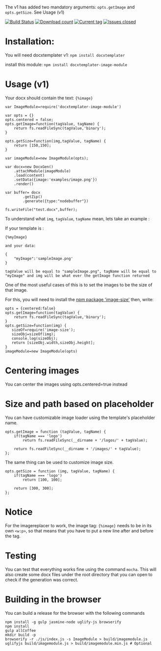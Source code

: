 The v1 has added two mandatory arguments: `opts.getImage` and `opts.getSize`. See Usage (v1)

[![Build Status](https://travis-ci.org/open-xml-templating/docxtemplater-image-module.svg?branch=master&style=flat)](https://travis-ci.org/open-xml-templating/docxtemplater-image-module)
[![Download count](http://img.shields.io/npm/dm/docxtemplater-image-module.svg?style=flat)](https://www.npmjs.org/package/docxtemplater-image-module)
[![Current tag](http://img.shields.io/npm/v/docxtemplater-image-module.svg?style=flat)](https://www.npmjs.org/package/docxtemplater-image-module)
[![Issues closed](http://issuestats.com/github/open-xml-templating/docxtemplater-image-module/badge/issue?style=flat)](http://issuestats.com/github/open-xml-templating/docxtemplater-image-module)

# Installation:

You will need docxtemplater v1: `npm install docxtemplater`

install this module: `npm install docxtemplater-image-module`

# Usage (v1)

Your docx should contain the text: `{%image}`

    var ImageModule=require('docxtemplater-image-module')

    var opts = {}
    opts.centered = false;
    opts.getImage=function(tagValue, tagName) {
        return fs.readFileSync(tagValue,'binary');
    }

    opts.getSize=function(img,tagValue, tagName) {
        return [150,150];
    }

    var imageModule=new ImageModule(opts);

    var docx=new DocxGen()
        .attachModule(imageModule)
        .load(content)
        .setData({image:'examples/image.png'})
        .render()

    var buffer= docx
            .getZip()
            .generate({type:"nodebuffer"})

    fs.writeFile("test.docx",buffer);


To understand what `img`, `tagValue`, `tagName` mean, lets take an example :

If your template is :

    {%myImage}

    and your data:

    {
        "myImage":'sampleImage.png'
    }

    tagValue will be equal to "sampleImage.png", tagName will be equal to "myImage" and img will be what ever the getImage function returned

One of the most useful cases of this is to set the images to be the size of that image.

For this, you will need to install the [npm package 'image-size'](https://www.npmjs.com/package/image-size)
then, write:

    opts = {centered:false}
    opts.getImage=function(tagValue) {
        return fs.readFileSync(tagValue,'binary');
    }
    opts.getSize=function(img) {
       sizeOf=require('image-size');
       sizeObj=sizeOf(img);
       console.log(sizeObj);
       return [sizeObj.width,sizeObj.height];
    }
    imageModule=new ImageModule(opts)

# Centering images

 You can center the images using opts.centered=true instead

# Size and path based on placeholder

You can have customizable image loader using the template's placeholder name.

    opts.getImage = function (tagValue, tagName) {
        if(tagName === 'logo')
            return fs.readFileSync(__dirname + '/logos/' + tagValue);

        return fs.readFileSync(__dirname + '/images/' + tagValue);
    };

The same thing can be used to customize image size.

    opts.getSize = function (img, tagValue, tagName) {
        if(tagName === 'logo')
            return [100, 100];
        
        return [300, 300];
    };

# Notice

 For the imagereplacer to work, the image tag: `{%image}` needs to be in its own `<w:p>`, so that means that you have to put a new line after and before the tag.

# Testing

You can test that everything works fine using the command `mocha`. This will also create some docx files under the root directory that you can open to check if the generation was correct.

# Building in the browser

 You can build a release for the browser with the following commands

    npm install -g gulp jasmine-node uglify-js browserify
    npm install
    gulp allCoffee
    mkdir build -p
    browserify -r ./js/index.js -s ImageModule > build/imagemodule.js
    uglifyjs build/imagemodule.js > build/imagemodule.min.js # Optional
